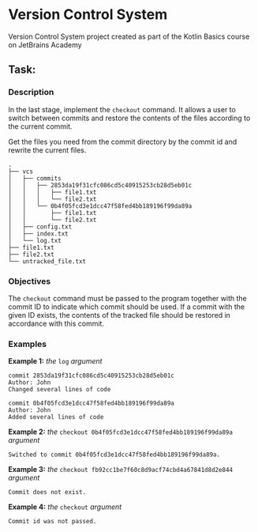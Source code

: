 # Version Control System
Version Control System project created as part of the Kotlin Basics course on JetBrains Academy

## Task:
### Description

In the last stage, implement the `checkout` command. It allows a user to switch between commits and restore the contents of the files according to the current commit.

Get the files you need from the commit directory by the commit id and rewrite the current files.

```
.
├── vcs
│   ├── commits
│   │   ├── 2853da19f31cfc086cd5c40915253cb28d5eb01c
│   │   │   ├── file1.txt
│   │   │   └── file2.txt
│   │   └── 0b4f05fcd3e1dcc47f58fed4bb189196f99da89a
│   │       ├── file1.txt
│   │       └── file2.txt
│   ├── config.txt
│   ├── index.txt
│   └── log.txt
├── file1.txt
├── file2.txt
└── untracked_file.txt
```

### Objectives

The `checkout` command must be passed to the program together with the commit ID to indicate which commit should be used. If a commit with the given ID exists, the contents of the tracked file should be restored in accordance with this commit.

### Examples

**Example 1:** *the* `log` *argument*
```
commit 2853da19f31cfc086cd5c40915253cb28d5eb01c
Author: John
Changed several lines of code

commit 0b4f05fcd3e1dcc47f58fed4bb189196f99da89a
Author: John
Added several lines of code
```

**Example 2:** *the* `checkout 0b4f05fcd3e1dcc47f58fed4bb189196f99da89a` *argument*
```
Switched to commit 0b4f05fcd3e1dcc47f58fed4bb189196f99da89a.
```

**Example 3:** *the* `checkout fb92cc1be7f60c8d9acf74cbd4a67841d8d2e844` *argument*
```
Commit does not exist.
```

**Example 4:** *the* `checkout` *argument*
```
Commit id was not passed.
```
